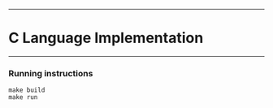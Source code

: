 -------------------------------
# C Language Implementation
-------------------------------

### Running instructions
```
make build
make run
```